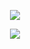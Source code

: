 
<p align="center">
  <img src="https://farm5.staticflickr.com/4858/45592512544_f127a15c9d_o.png">
  <br/>
</p>


<p align="center">
  <img src="https://farm5.staticflickr.com/4838/32434212018_340a49ffab_o.jpg">
  <br/>
</p>
